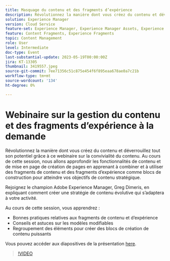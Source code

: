```yaml
---
title: Masquage du contenu et des fragments d’expérience
description: Révolutionnez la manière dont vous créez du contenu et déverrouillez tout son potentiel grâce à ce webinaire sur la convivialité du contenu.
solution: Experience Manager
version: Cloud Service
feature-set: Experience Manager, Experience Manager Assets, Experience Manager Sites
feature: Content Fragments, Experience Fragments
topic: Content Management
role: User
level: Intermediate
doc-type: Event
last-substantial-update: 2023-05-19T00:00:00Z
jira: KT-13305
thumbnail: 3419557.jpeg
source-git-commit: 7ee71356c51c875e454f6f895eaa678ae0a7c21b
workflow-type: tm+mt
source-wordcount: '134'
ht-degree: 0%

---
```



# Webinaire sur la gestion du contenu et des fragments d’expérience à la demande

Révolutionnez la manière dont vous créez du contenu et déverrouillez tout son potentiel grâce à ce webinaire sur la convivialité du contenu. Au cours de cette session, nous allons approfondir les fonctionnalités de contenu et de mise en page de création de pages en apprenant à combiner et à utiliser des fragments de contenu et des fragments d’expérience comme blocs de construction pour atteindre vos objectifs de contenu stratégique.

Rejoignez le champion Adobe Experience Manager, Greg Dimeris, en expliquant comment créer une stratégie de contenu évolutive qui s’adaptera à votre activité.

Au cours de cette session, vous apprendrez :

* Bonnes pratiques relatives aux fragments de contenu et d’expérience
* Conseils et astuces sur les modèles modifiables
* Regroupement des éléments pour créer des blocs de création de contenu puissants

Vous pouvez accéder aux diapositives de la présentation [here](../../assets/experience-manager/may2023/mastering-content-and-experience-fragments/AEM_Content_fragments_and_Experience_Fragments_Webinar_Session_Final.pdf).

>[!VIDEO](https://video.tv.adobe.com/v/3419557/?learn=on)
